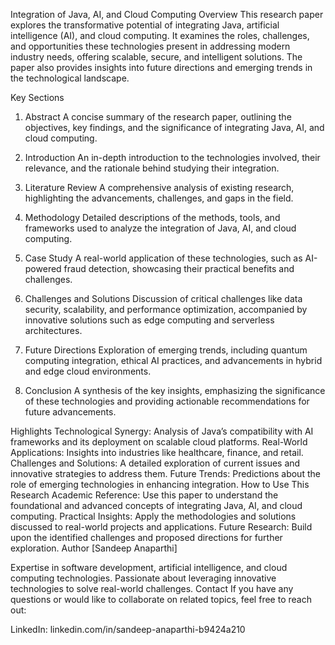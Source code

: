 Integration of Java, AI, and Cloud Computing
Overview
This research paper explores the transformative potential of integrating Java, artificial intelligence (AI), and cloud computing. It examines the roles, challenges, and opportunities these technologies present in addressing modern industry needs, offering scalable, secure, and intelligent solutions. The paper also provides insights into future directions and emerging trends in the technological landscape.

Key Sections
1. Abstract
A concise summary of the research paper, outlining the objectives, key findings, and the significance of integrating Java, AI, and cloud computing.

2. Introduction
An in-depth introduction to the technologies involved, their relevance, and the rationale behind studying their integration.

3. Literature Review
A comprehensive analysis of existing research, highlighting the advancements, challenges, and gaps in the field.

4. Methodology
Detailed descriptions of the methods, tools, and frameworks used to analyze the integration of Java, AI, and cloud computing.

5. Case Study
A real-world application of these technologies, such as AI-powered fraud detection, showcasing their practical benefits and challenges.

6. Challenges and Solutions
Discussion of critical challenges like data security, scalability, and performance optimization, accompanied by innovative solutions such as edge computing and serverless architectures.

7. Future Directions
Exploration of emerging trends, including quantum computing integration, ethical AI practices, and advancements in hybrid and edge cloud environments.

8. Conclusion
A synthesis of the key insights, emphasizing the significance of these technologies and providing actionable recommendations for future advancements.

Highlights
Technological Synergy: Analysis of Java’s compatibility with AI frameworks and its deployment on scalable cloud platforms.
Real-World Applications: Insights into industries like healthcare, finance, and retail.
Challenges and Solutions: A detailed exploration of current issues and innovative strategies to address them.
Future Trends: Predictions about the role of emerging technologies in enhancing integration.
How to Use This Research
Academic Reference: Use this paper to understand the foundational and advanced concepts of integrating Java, AI, and cloud computing.
Practical Insights: Apply the methodologies and solutions discussed to real-world projects and applications.
Future Research: Build upon the identified challenges and proposed directions for further exploration.
Author
[Sandeep Anaparthi]

Expertise in software development, artificial intelligence, and cloud computing technologies.
Passionate about leveraging innovative technologies to solve real-world challenges.
Contact
If you have any questions or would like to collaborate on related topics, feel free to reach out:


LinkedIn: linkedin.com/in/sandeep-anaparthi-b9424a210


